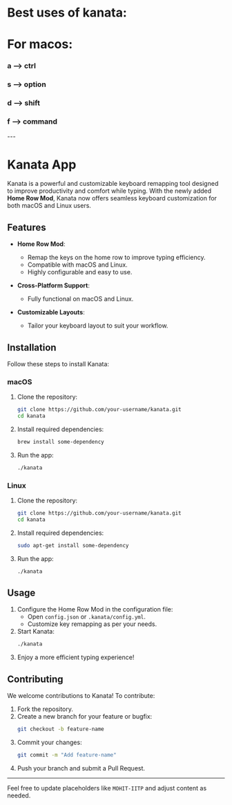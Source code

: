 # Best uses of kanata:

<h1>For macos: </h1>
<h3>a --> ctrl</h3>
<h3>s --> option</h3>
<h3>d --> shift</h3>
<h3>f --> command</h3>
---

# Kanata App

Kanata is a powerful and customizable keyboard remapping tool designed to improve productivity and comfort while typing. With the newly added **Home Row Mod**, Kanata now offers seamless keyboard customization for both macOS and Linux users.

## Features

- **Home Row Mod**:

  - Remap the keys on the home row to improve typing efficiency.
  - Compatible with macOS and Linux.
  - Highly configurable and easy to use.

- **Cross-Platform Support**:

  - Fully functional on macOS and Linux.

- **Customizable Layouts**:
  - Tailor your keyboard layout to suit your workflow.

## Installation

Follow these steps to install Kanata:

### macOS

1. Clone the repository:
   ```bash
   git clone https://github.com/your-username/kanata.git
   cd kanata
   ```
2. Install required dependencies:
   ```bash
   brew install some-dependency
   ```
3. Run the app:
   ```bash
   ./kanata
   ```

### Linux

1. Clone the repository:
   ```bash
   git clone https://github.com/your-username/kanata.git
   cd kanata
   ```
2. Install required dependencies:
   ```bash
   sudo apt-get install some-dependency
   ```
3. Run the app:
   ```bash
   ./kanata
   ```

## Usage

1. Configure the Home Row Mod in the configuration file:
   - Open `config.json` or `.kanata/config.yml`.
   - Customize key remapping as per your needs.
2. Start Kanata:
   ```bash
   ./kanata
   ```
3. Enjoy a more efficient typing experience!

## Contributing

We welcome contributions to Kanata! To contribute:

1. Fork the repository.
2. Create a new branch for your feature or bugfix:
   ```bash
   git checkout -b feature-name
   ```
3. Commit your changes:
   ```bash
   git commit -m "Add feature-name"
   ```
4. Push your branch and submit a Pull Request.

---

Feel free to update placeholders like `MOHIT-IITP` and adjust content as needed.
